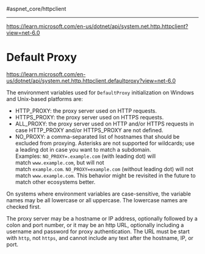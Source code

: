#aspnet_core/httpclient

---

https://learn.microsoft.com/en-us/dotnet/api/system.net.http.httpclient?view=net-6.0

# Default Proxy 

https://learn.microsoft.com/en-us/dotnet/api/system.net.http.httpclient.defaultproxy?view=net-6.0

The environment variables used for `DefaultProxy` initialization on Windows and Unix-based platforms are:

-   HTTP_PROXY: the proxy server used on HTTP requests.
-   HTTPS_PROXY: the proxy server used on HTTPS requests.
-   ALL_PROXY: the proxy server used on HTTP and/or HTTPS requests in case HTTP_PROXY and/or HTTPS_PROXY are not defined.
-   NO_PROXY: a comma-separated list of hostnames that should be excluded from proxying. Asterisks are not supported for wildcards; use a leading dot in case you want to match a subdomain. Examples: `NO_PROXY=.example.com` (with leading dot) will match `www.example.com`, but will not match `example.com`. `NO_PROXY=example.com` (without leading dot) will not match `www.example.com`. This behavior might be revisited in the future to match other ecosystems better.

On systems where environment variables are case-sensitive, the variable names may be all lowercase or all uppercase. The lowercase names are checked first.

The proxy server may be a hostname or IP address, optionally followed by a colon and port number, or it may be an http URL, optionally including a username and password for proxy authentication. The URL must be start with `http`, not `https`, and cannot include any text after the hostname, IP, or port.